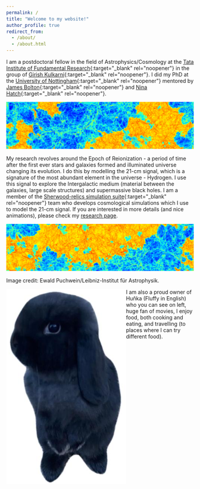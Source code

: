 ```yaml
---
permalink: /
title: "Welcome to my website!"
author_profile: true
redirect_from: 
  - /about/
  - /about.html
---
```


I am a postdoctoral fellow in the field of Astrophysics/Cosmology at the [Tata Institute of Fundamental Research](https://www.tifr.res.in/){:target="_blank" rel="noopener"} in the group of [Girish Kulkarni](https://theory.tifr.res.in/~kulkarni/){:target="_blank" rel="noopener"}. I did my PhD at the [University of Nottingham](https://www.nottingham.ac.uk/astronomy/){:target="_blank" rel="noopener"} mentored by [James Bolton](https://www.nottingham.ac.uk/~ppzjsb/){:target="_blank" rel="noopener"} and [Nina Hatch](https://www.nottingham.ac.uk/astronomy/NottICL/){:target="_blank" rel="noopener"}.

![sherwood_IGM_up](/images/sherwood_igm_up.png)

My research revolves around the Epoch of Reionization - a period of time after the first ever stars and galaxies formed and illuminated universe changing its evolution. I do this by modelling the 21-cm signal, which is a signature of the most abundant element in the universe - Hydrogen. I use this signal to explore the Intergalactic medium (material between the galaxies, large scale structures) and supermassive black holes. I am a member of the [Sherwood-relics simulation suite](https://www.nottingham.ac.uk/astronomy/sherwood-relics/){:target="_blank" rel="noopener"} team who develops cosmological simulations which I use to model the 21-cm signal. If you are interested in more details (and nice animations), please check my [research page](https://tomassoltinsky.github.io//research/).

![sherwood_IGM_down](/images/sherwood_igm_down.png)

Image credit: Ewald Puchwein/Leibniz-Institut für Astrophysik.

<img align="left" src="/images/hunka.jpg" alt="My Image" width="322" height="523">

I am also a proud owner of Huňka (Fluffy in English) who you can see on left, huge fan of movies, I enjoy food, both cooking and eating, and travelling (to places where I can try different food).
